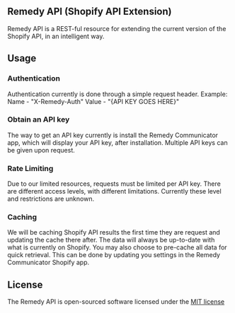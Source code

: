 ## Remedy API (Shopify API Extension)

Remedy API is a REST-ful resource for extending the current version of the Shopify API, in an intelligent way.


## Usage


### Authentication

Authentication currently is done through a simple request header.
Example:
  Name  - "X-Remedy-Auth"
  Value - "{API KEY GOES HERE}"

### Obtain an API key

The way to get an API key currently is install the Remedy Communicator app, which will display your API key, after installation. Multiple API keys can be given upon request. 


### Rate Limiting

Due to our limited resources, requests must be limited per API key. There are different access levels, with different limitations. Currently these level and restrictions are unknown.


### Caching

We will be caching Shopify API results the first time they are request and updating the cache there after. The data will always be up-to-date with what is currently on Shopify. You may also choose to pre-cache all data for quick retrieval. This can be done by updating you settings in the Remedy Communicator Shopify app.


## License

The Remedy API is open-sourced software licensed under the [MIT license](http://opensource.org/licenses/MIT)